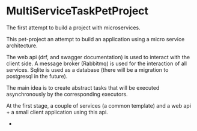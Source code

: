 # MultiServiceTaskPetProject
The first attempt to build a project with microservices.


This pet-project an attempt to build an application using a micro service architecture.

The web api (drf, and swagger documentation) is used to interact with the client side.
A message broker (Rabbitmq) is used for the interaction of all services.
Sqlite is used as a database (there will be a migration to postgresql in the future).

The main idea is to create abstract tasks that will be executed asynchronously by the corresponding executors.

At the first stage, a couple of services (a common template) and a web api + a small client application using this api.

+

